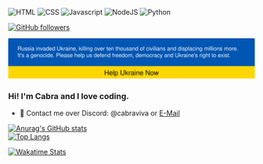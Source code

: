 ![HTML](https://img.shields.io/badge/HTML-404D59?style=for-the-badge&logo=html5&logoColor=white)
![CSS](https://img.shields.io/badge/CSS-404D59?&style=for-the-badge&logo=css3&logoColor=white)
![Javascript](https://img.shields.io/badge/JavaScript-404D59?style=for-the-badge&logo=javascript&logoColor=white)
![NodeJS](https://img.shields.io/badge/Node.js-404D59?style=for-the-badge&logo=node.js&logoColor=white)
![Python](https://img.shields.io/badge/Python-404D59?style=for-the-badge&logo=python&logoColor=white)
<br>

[![GitHub followers](https://img.shields.io/github/followers/greencoder001?style=social)](https://github.com/greencoder001)

[![Stand with Ukraine](https://raw.githubusercontent.com/vshymanskyy/StandWithUkraine/main/banner2-no-action.svg)](https://stand-with-ukraine.pp.ua)

### Hi! I'm Cabra and I love coding.
- 💬 Contact me over Discord: @cabraviva or [E-Mail](mailto:greencoder001@outlook.com)

[![Anurag's GitHub stats](https://github-readme-stats.vercel.app/api?username=cabraviva&show_icons=true&count_private=true&theme=tokyonight)](https://github.com/greencoder001/greencoder001)<br>
[![Top Langs](https://github-readme-stats.vercel.app/api/top-langs/?username=cabraviva&layout=compact&theme=tokyonight)](https://github.com/greencoder001/greencoder001)

[![Wakatime Stats](https://github-readme-stats.vercel.app/api/wakatime?username=Green_Lab&theme=tokyonight)](https://github.com/greencoder001/greencoder001)
